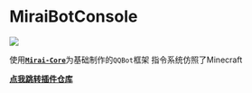 # MiraiBotConsole

[![](https://jitpack.io/v/Cjsah/MiraiBotConsole.svg)](https://jitpack.io/#Cjsah/MiraiBotConsole)

使用[**`Mirai-Core`**](https://github.com/mamoe/mirai)为基础制作的`QQBot`框架
指令系统仿照了Minecraft

[**点我跳转插件仓库**](https://github.com/Cjsah/MiraiConsolePlugins)

